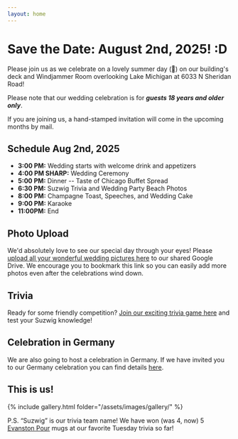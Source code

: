 ```yaml
---
layout: home
---
```


# Save the Date: August 2nd, 2025! :D

Please join us as we celebrate on a lovely summer day (🤞) on our building's deck and Windjammer Room overlooking Lake Michigan at 6033 N Sheridan Road!

Please note that our wedding celebration is for **_guests 18 years and older only_**.

If you are joining us, a hand-stamped invitation will come in the upcoming months by mail.

## Schedule Aug 2nd, 2025

- **3:00 PM:** Wedding starts with welcome drink and appetizers
- **4:00 PM SHARP:** Wedding Ceremony
- **5:00 PM:** Dinner -- Taste of Chicago Buffet Spread
- **6:30 PM:** Suzwig Trivia and Wedding Party Beach Photos
- **8:00 PM:** Champagne Toast, Speeches, and Wedding Cake
- **9:00 PM:** Karaoke
- **11:00PM:** End

## Photo Upload

We'd absolutely love to see our special day through your eyes! Please [upload all your wonderful wedding pictures here](https://drive.google.com/drive/folders/1pWavrBEni-CsJNraDJ5jaZWsLE2G8K-6?usp=sharing) to our shared Google Drive. We encourage you to bookmark this link so you can easily add more photos even after the celebrations wind down.

## Trivia

Ready for some friendly competition? [Join our exciting trivia game here](https://docs.google.com/forms/d/e/1FAIpQLSetSSuFYq-AzVeEz8hiLOhYVPKpOXd1Zaauf7NpDYUjtDVTvA/viewform?usp=sharing&ouid=115220472890365273036) and test your Suzwig knowledge!

## Celebration in Germany

We are also going to host a celebration in Germany.
If we have invited you to our Germany celebration you can find details [here](germany).

## This is us!

{% include gallery.html folder="/assets/images/gallery/" %}

P.S. “Suzwig” is our trivia team name! We have won (was 4, now) 5 [Evanston Pour](https://www.evanstonpour.com/) mugs at our favorite Tuesday trivia so far!
